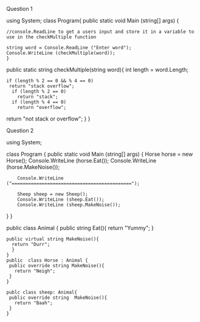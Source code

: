 Question 1

using System;
class Program{
  public static void Main (string[] args) {
  
    //console.ReadLine to get a users input and store it in a variable to use in the checkMultiple function
    
    string word = Console.ReadLine ("Enter word");
    Console.WriteLine (checkMultiple(word));
    }
    
  public static string checkMultiple(string word){
    int length = word.Length;
  
    if (length % 2 == 0 && % 4 == 0)
     return "stack overflow";
      if (length % 2 == 0)
        return "stack";
      if (length % 4 == 0)
        return "overflow";
        
  return "not stack or overflow";
 }
}
 
 
 
 Question 2
 
 
 using System;
 
 class Program {
    public static void Main (string[] args) {
        Horse horse = new Horse();
        Console.WriteLine (horse.Eat());
        Console.WriteLine (horse.MakeNoise());
        
        Console.WriteLine ("============================================");
        
        Sheep sheep = new Sheep();
        Console.WriteLine (sheep.Eat());
        Console.WriteLine (sheep.MakeNoise());
  }
}

public class Animal {
    public string Eat(){
      return "Yummy";
    }
    
    public virtual string MakeNoise(){
      return "Durr";
      }
    }
    public  class Horse : Animal {
     public override string MakeNoise(){
       return "Neigh";
     }
    }
    
    publc class sheep: Animal{
     public override string  MakeNoise(){
       return "Baah";
     }
    }
        
        
